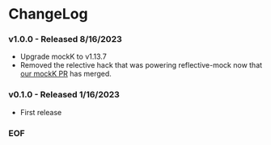 # ChangeLog

### v1.0.0 - Released 8/16/2023

 - Upgrade mockK to v1.13.7
 - Removed the relective hack that was powering reflective-mock now that [our mockK PR](https://github.com/mockk/mockk/pull/1005) has merged.

### v0.1.0 - Released 1/16/2023

- First release

### EOF
